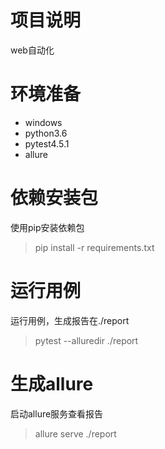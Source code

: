 # 项目说明
web自动化

# 环境准备
- windows
- python3.6
- pytest4.5.1
- allure

# 依赖安装包

使用pip安装依赖包
> pip install -r requirements.txt

# 运行用例

运行用例，生成报告在./report
> pytest --alluredir ./report

# 生成allure

启动allure服务查看报告
> allure serve ./report